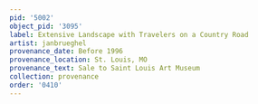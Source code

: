 ```yaml
---
pid: '5002'
object_pid: '3095'
label: Extensive Landscape with Travelers on a Country Road
artist: janbrueghel
provenance_date: Before 1996
provenance_location: St. Louis, MO
provenance_text: Sale to Saint Louis Art Museum
collection: provenance
order: '0410'
---
```

